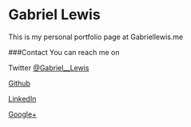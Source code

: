 # Gabriel Lewis

This is my personal portfolio page at Gabriellewis.me

###Contact 
You can reach me on 

Twitter [@Gabriel__Lewis](https://www.twitter.com/gabriel__lewis)

[Github](https://www.github.com/gabriel-lewis)

[LinkedIn](https://www.linkedin.com/in/gabriellewis1)

[Google+](https://plus.google.com/u/1/+GabrielLewis1)
